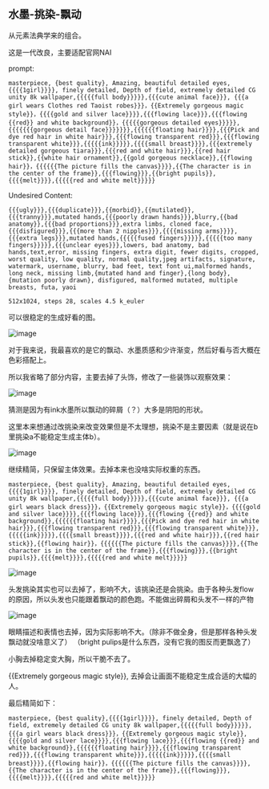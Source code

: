 ## 水墨-挑染-飘动

从元素法典学来的组合。

这是一代改良，主要适配官网NAI

prompt:

`masterpiece, {best quality}, Amazing, beautiful detailed eyes,{{{{1girl}}}}, finely detailed, Depth of field, extremely detailed CG unity 8k wallpaper,{{{{{full body}}}}},{{{cute animal face}}}, {{{a girl wears Clothes red Taoist robes}}}，{{Extremely gorgeous magic style}}，{{{{gold and silver lace}}}},{{{flowing lace}}},{{{flowing {{red}} and white background}}，{{{{{gorgeous detailed eyes}}}}},{{{{{{{gorgeous detail face}}}}}}},{{{{{{floating hair}}}},{{{Pick and dye red hair in white hair}}},{{{flowing transparent red}}},{{{flowing transparent white}}},{{{{{ink}}}}},{{{{small breast}}}},{{{extremely detailed gorgeous tiara}}},{{{red and white hair}}},{{red hair stick}},{{white hair ornament}},{{gold gorgeous necklace}},{{flowing hair}}，{{{{{{The picture fills the canvas}}}},{{The character is in the center of the frame}},{{{flowing}}},{{bright pupils}},{{{{melt}}}},{{{{{red and white melt}}}}}`

Undesired Content:

`{{{ugly}}},{{{duplicate}}},{{morbid}},{{mutilated}},{{{tranny}}},mutated hands,{{{poorly drawn hands}}},blurry,{{bad anatomy}},{{{bad proportions}}},extra limbs, cloned face,{{{disfigured}}},{{{more than 2 nipples}}},{{{{missing arms}}}},{{{extra legs}}},mutated hands,{{{{{fused fingers}}}}},{{{{{too many fingers}}}}},{{{unclear eyes}}},lowers, bad anatomy, bad hands,text,error, missing fingers, extra digit, fewer digits, cropped, worst quality, low quality, normal quality,jpeg artifacts, signature, watermark, username, blurry, bad feet, text font ui,malformed hands, long neck, missing limb,{mutated hand and finger},{long body},{mutation poorly drawn}, disfigured, malformed mutated, multiple breasts, futa, yaoi`

`512x1024, steps 28, scales 4.5 k_euler`

可以很稳定的生成好看的图。

![image](../pic_stoarge/NovelAi%20pic/masterpiece_best_quality_Amazing_beautiful_detailed_eyes1girl_fin_s-3911190404.png)

对于我来说，我最喜欢的是它的飘动、水墨质感和少许渐变，然后好看与否大概在色彩搭配上。

所以我省略了部分内容，主要去掉了头饰，修改了一些装饰以观察效果：

![image](../pic_stoarge/NovelAi%20pic/masterpiece,%20%7Bbest%20quality%7D,%20Amazing,%20beautiful%20detailed%20eyes,%7B%7B%7B%7B1girl%7D%7D%7D%7D,%20fin%20s-3472302588(1).png)

猜测是因为有ink水墨所以飘动的碎屑（？）大多是阴阳的形状。

这里本来想通过改挑染来改变效果但是不太理想，挑染不是主要因素（就是说在b里挑染a不能稳定生成主体b）。

![image](../pic_stoarge/NovelAi%20pic/masterpiece,%20%7Bbest%20quality%7D,%20Amazing,%20beautiful%20detailed%20eyes,%7B%7B%7B%7B1girl%7D%7D%7D%7D,%20fin%20s-1153725938.png)

继续精简，只保留主体效果。去掉本来也没啥实际权重的东西。

`masterpiece, {best quality}, Amazing, beautiful detailed eyes,{{{{1girl}}}}, finely detailed, Depth of field, extremely detailed CG unity 8k wallpaper,{{{{{full body}}}}},{{{cute animal face}}}, {{{a girl wears black dress}}}，{{Extremely gorgeous magic style}}，{{{{gold and silver lace}}}},{{{flowing lace}}},{{{flowing {{red}} and white background}},{{{{{{floating hair}}}},{{{Pick and dye red hair in white hair}}},{{{flowing transparent red}}},{{{flowing transparent white}}},{{{{{ink}}}}},{{{{small breast}}}},{{{red and white hair}}},{{red hair stick}},{{flowing hair}}，{{{{{{The picture fills the canvas}}}},{{The character is in the center of the frame}},{{{flowing}}},{{bright pupils}},{{{{melt}}}},{{{{{red and white melt}}}}}`

![image](../pic_stoarge/NovelAi%20pic/masterpiece,%20%7Bbest%20quality%7D,%20Amazing,%20beautiful%20detailed%20eyes,%7B%7B%7B%7B1girl%7D%7D%7D%7D,%20fin%20s-4022740224.png)

头发挑染其实也可以去掉了，影响不大，该挑染还是会挑染。由于各种头发flow的原因，所以头发也只能跟着飘动的颜色跑。不能做出碎屑和头发不一样的产物

![image](../pic_stoarge/NovelAi%20pic/masterpiece,%20%7Bbest%20quality%7D,%20Amazing,%20beautiful%20detailed%20eyes,%7B%7B%7B%7B1girl%7D%7D%7D%7D,%20fin%20s-3677403988.png)

眼睛描述和表情也去掉，因为实际影响不大。（除非不做全身，但是那样各种头发飘动就没啥意义了）
（bright pulips是什么东西，没有它我的图反而更飘逸了）

小胸去掉稳定变大胸，所以干脆不去了。

{{Extremely gorgeous magic style}}, 去掉会让画面不能稳定生成合适的大幅的人。

最后精简如下：

`masterpiece, {best quality},{{{{1girl}}}}, finely detailed, Depth of field, extremely detailed CG unity 8k wallpaper,{{{{{full body}}}}}, {{{a girl wears black dress}}}，{{Extremely gorgeous magic style}},{{{{gold and silver lace}}}},{{{flowing lace}}},{{{flowing {{red}} and white background}},{{{{{{floating hair}}}},{{{flowing transparent red}}},{{{flowing transparent white}}},{{{{{ink}}}}},{{{{small breast}}}},{{flowing hair}}，{{{{{{The picture fills the canvas}}}},{{The character is in the center of the frame}},{{{flowing}}},{{{{melt}}}},{{{{{red and white melt}}}}}`


